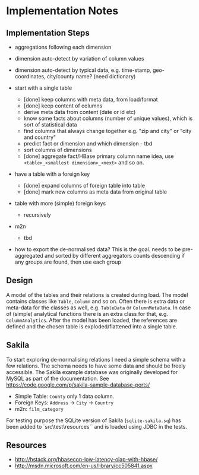 Implementation Notes
====================

Implementation Steps
--------------------

* aggregations following each dimension
* dimension auto-detect by variation of column values
* dimension auto-detect by typical data, e.g. time-stamp, geo-coordinates, city/county name? (need dictionary)

* start with a single table
  * [done] keep columns with meta data, from load/format
  * [done] keep content of columns
  * derive meta data from content (date or id etc)
  * know some facts about columns (number of unique values), which is sort of statistical data
  * find columns that always change together e.g. "zip and city" or "city and country"
  * predict fact or dimension and which dimension - tbd
  * sort columns of dimensions
  * [done] aggregate fact/HBase primary column name idea, use `<table>_<smallest dimension>_<next>` and so on.  


* have a table with a foreign key
  * [done] expand columns of foreign table into table
  * [done] mark new columns as meta data from original table

* table with more (simple) foreign keys
  * recursively

* m2n
  * tbd

* how to export the de-normalised data?
  This is the goal. needs to be pre-aggregated and sorted by different aggregators counts descending
  if any groups are found, then use each group


Design
------

A model of the tables and their relations is created during load.
The model contains classes like `Table`, `Column` and so on. Often there is extra
data or meta-data for the classes as well, e.g. `TableData` or `ColumnMetaData`. In case of
(simple) analytical functions there is an extra class for that, e.g. `ColumnAnalytics`.
After the model has been loaded, the references are defined and the chosen table is
exploded/flattened into a single table.


Sakila
------

To start exploring de-normalising relations I need a simple schema with a few relations.
The schema needs to have some data and should be freely accessible. The Sakila example
database was originally developed for MySQL as part of the documentation.
See https://code.google.com/p/sakila-sample-database-ports/

* Simple Table: `County` only 1 data column.
* Foreign Keys: `Address` -> `City` -> `Country`
* m2n: `film_category`

For testing purpose the SQLite version of Sakila (`sqlite-sakila.sq`) has been added to `src\test\resources``
and is loaded using JDBC in the tests.


Resources
---------

* http://hstack.org/hbasecon-low-latency-olap-with-hbase/
* http://msdn.microsoft.com/en-us/library/cc505841.aspx
